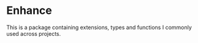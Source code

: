 
# Enhance

This is a package containing extensions, types and functions I commonly used across projects.

